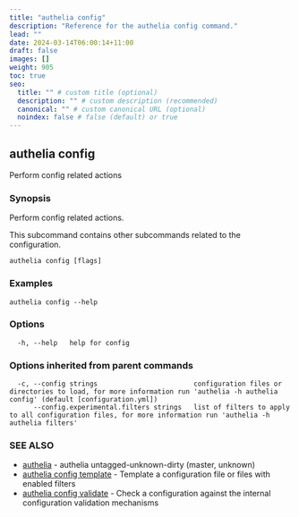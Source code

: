 ```yaml
---
title: "authelia config"
description: "Reference for the authelia config command."
lead: ""
date: 2024-03-14T06:00:14+11:00
draft: false
images: []
weight: 905
toc: true
seo:
  title: "" # custom title (optional)
  description: "" # custom description (recommended)
  canonical: "" # custom canonical URL (optional)
  noindex: false # false (default) or true
---
```


## authelia config

Perform config related actions

### Synopsis

Perform config related actions.

This subcommand contains other subcommands related to the configuration.

```
authelia config [flags]
```

### Examples

```
authelia config --help
```

### Options

```
  -h, --help   help for config
```

### Options inherited from parent commands

```
  -c, --config strings                        configuration files or directories to load, for more information run 'authelia -h authelia config' (default [configuration.yml])
      --config.experimental.filters strings   list of filters to apply to all configuration files, for more information run 'authelia -h authelia filters'
```

### SEE ALSO

* [authelia](authelia.md)	 - authelia untagged-unknown-dirty (master, unknown)
* [authelia config template](authelia_config_template.md)	 - Template a configuration file or files with enabled filters
* [authelia config validate](authelia_config_validate.md)	 - Check a configuration against the internal configuration validation mechanisms

